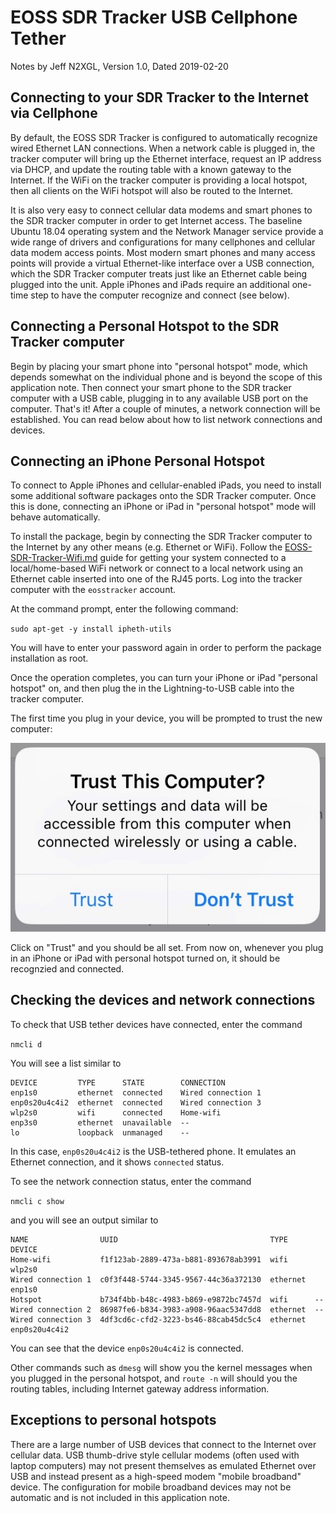 # EOSS SDR Tracker USB Cellphone Tether

Notes by Jeff N2XGL,
Version 1.0, Dated 2019-02-20

## Connecting to your SDR Tracker to the Internet via Cellphone

By default, the EOSS SDR Tracker is configured to automatically
recognize wired Ethernet LAN connections.  When a network cable
is plugged in, the tracker computer will bring up the Ethernet
interface, request an IP address via DHCP, and update the routing
table with a known gateway to the Internet. If the WiFi on the
tracker computer is providing a local hotspot, then all
clients on the WiFi hotspot will also be routed to the
Internet.

It is also very easy to connect cellular data modems and smart phones
to the SDR tracker computer in order to get Internet access.  The baseline 
Ubuntu 18.04 operating system and the Network Manager service provide 
a wide range of drivers and configurations for many cellphones and cellular 
data modem access points.  Most modern smart phones and many access points 
will provide a virtual Ethernet-like interface over a USB connection, which 
the SDR Tracker computer treats just like an Ethernet cable being plugged 
into the unit.  Apple iPhones and iPads require an additional one-time step to
have the computer recognize and connect (see below).

## Connecting a Personal Hotspot to the SDR Tracker computer

Begin by placing your smart phone into "personal hotspot" mode, which
depends somewhat on the individual phone and is beyond the scope of this
application note.  Then connect your smart phone to the SDR tracker computer
with a USB cable, plugging in to any available USB port on the computer.
That's it!  After a couple of minutes, a network connection will be
established.  You can read below about how to list network connections and
devices.

## Connecting an iPhone Personal Hotspot

To connect to Apple iPhones and cellular-enabled iPads, you need to install
some additional software packages onto the SDR Tracker computer.  Once this
is done, connecting an iPhone or iPad in "personal hotspot" mode will behave
automatically.

To install the package, begin by connecting the SDR Tracker computer to the
Internet by any other means (e.g. Ethernet or WiFi).  Follow the 
[EOSS-SDR-Tracker-Wifi.md](EOSS-SDR-Tracker-WiFi.md) guide
for getting your system connected to a local/home-based WiFi network or connect
to a local network using an Ethernet cable inserted into one of the RJ45 ports.
Log into the tracker computer with the `eosstracker` account.

At the command prompt, enter the following command:

`sudo apt-get -y install ipheth-utils`

You will have to enter your password again in order to perform the package
installation as root.

Once the operation completes, you can turn your iPhone or iPad "personal
hotspot" on, and then plug the in the Lightning-to-USB cable into the tracker
computer.  

The first time you plug in your device, you will be prompted to trust the
new computer:

![Trust Computer](USB_Tether_iPhone.png)

Click on "Trust" and you should be all set.  From now on, whenever you plug
in an iPhone or iPad with personal hotspot turned on, it should be recognzied
and connected.

## Checking the devices and network connections

To check that USB tether devices have connected, enter the command

`nmcli d`

You will see a list similar to

```
DEVICE         TYPE      STATE        CONNECTION
enp1s0         ethernet  connected    Wired connection 1
enp0s20u4c4i2  ethernet  connected    Wired connection 3
wlp2s0         wifi      connected    Home-wifi
enp3s0         ethernet  unavailable  --
lo             loopback  unmanaged    --
```

In this case, `enp0s20u4c4i2` is the USB-tethered phone.  It emulates
an Ethernet connection, and it shows `connected` status.

To see the network connection status, enter the command

`nmcli c show`

and you will see an output similar to
```
NAME                UUID                                  TYPE      DEVICE
Home-wifi           f1f123ab-2889-473a-b881-893678ab3991  wifi      wlp2s0
Wired connection 1  c0f3f448-5744-3345-9567-44c36a372130  ethernet  enp1s0
Hotspot             b734f4bb-b48c-4983-b869-e9872bc7457d  wifi      --
Wired connection 2  86987fe6-b834-3983-a908-96aac5347dd8  ethernet  --
Wired connection 3  4df3cd6c-cfd2-3223-bs46-88cab45dc5c4  ethernet  enp0s20u4c4i2
```

You can see that the device `enp0s20u4c4i2` is connected.  

Other commands such as `dmesg` will show you the kernel messages when you
plugged in the personal hotspot, and `route -n` will should you the 
routing tables, including Internet gateway address information.

##   Exceptions to personal hotspots

There are a large number of USB devices that connect to the Internet over
cellular data.  USB thumb-drive style cellular modems (often used with 
laptop computers) may not present themselves as emulated Ethernet over USB
and instead present as a high-speed modem "mobile broadband" device.  The 
configuration for mobile broadband devices may not be automatic and is
not included in this application note.
